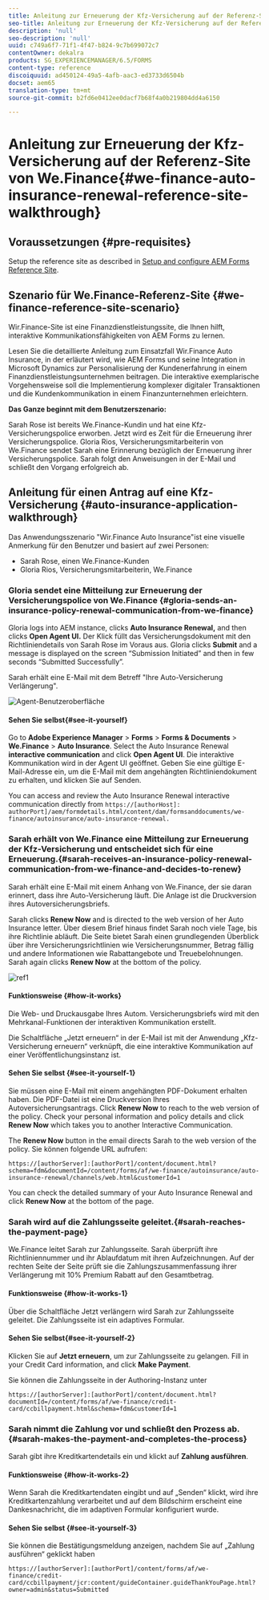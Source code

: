 ```yaml
---
title: Anleitung zur Erneuerung der Kfz-Versicherung auf der Referenz-Site von We.Finance
seo-title: Anleitung zur Erneuerung der Kfz-Versicherung auf der Referenz-Site von We.Finance
description: 'null'
seo-description: 'null'
uuid: c749a6f7-71f1-4f47-b824-9c7b699072c7
contentOwner: dekalra
products: SG_EXPERIENCEMANAGER/6.5/FORMS
content-type: reference
discoiquuid: ad450124-49a5-4afb-aac3-ed3733d6504b
docset: aem65
translation-type: tm+mt
source-git-commit: b2fd6e0412ee0dacf7b68f4a0b219804dd4a6150

---
```



# Anleitung zur Erneuerung der Kfz-Versicherung auf der Referenz-Site von We.Finance{#we-finance-auto-insurance-renewal-reference-site-walkthrough}

## Voraussetzungen {#pre-requisites}

Setup the reference site as described in [Setup and configure AEM Forms Reference Site](../../forms/using/setup-reference-sites.md).

## Szenario für We.Finance-Referenz-Site  {#we-finance-reference-site-scenario}

Wir.Finance-Site ist eine Finanzdienstleistungssite, die Ihnen hilft, interaktive Kommunikationsfähigkeiten von AEM Forms zu lernen.

Lesen Sie die detaillierte Anleitung zum Einsatzfall Wir.Finance Auto Insurance, in der erläutert wird, wie AEM Forms und seine Integration in Microsoft Dynamics zur Personalisierung der Kundenerfahrung in einem Finanzdienstleistungsunternehmen beitragen. Die interaktive exemplarische Vorgehensweise soll die Implementierung komplexer digitaler Transaktionen und die Kundenkommunikation in einem Finanzunternehmen erleichtern.

**Das Ganze beginnt mit dem Benutzerszenario:** 

Sarah Rose ist bereits We.Finance-Kundin und hat eine Kfz-Versicherungspolice erworben. Jetzt wird es Zeit für die Erneuerung ihrer Versicherungspolice. Gloria Rios, Versicherungsmitarbeiterin von We.Finance sendet Sarah eine Erinnerung bezüglich der Erneuerung ihrer Versicherungspolice. Sarah folgt den Anweisungen in der E-Mail und schließt den Vorgang erfolgreich ab.

## Anleitung für einen Antrag auf eine Kfz-Versicherung {#auto-insurance-application-walkthrough}

Das Anwendungsszenario &quot;Wir.Finance Auto Insurance&quot;ist eine visuelle Anmerkung für den Benutzer und basiert auf zwei Personen:

* Sarah Rose, einen We.Finance-Kunden
* Gloria Rios, Versicherungsmitarbeiterin, We.Finance

### Gloria sendet eine Mitteilung zur Erneuerung der Versicherungspolice von We.Finance {#gloria-sends-an-insurance-policy-renewal-communication-from-we-finance}

Gloria logs into AEM instance, clicks **Auto Insurance Renewal,** and then clicks **Open Agent UI.** Der Klick füllt das Versicherungsdokument mit den Richtliniendetails von Sarah Rose im Voraus aus. Gloria clicks **Submit** and a message is displayed on the screen “Submission Initiated” and then in few seconds “Submitted Successfully”.

Sarah erhält eine E-Mail mit dem Betreff &quot;Ihre Auto-Versicherung Verlängerung&quot;.

![Agent-Benutzeroberfläche](assets/agent_ui_email_new.png)

#### Sehen Sie selbst{#see-it-yourself} 

Go to **Adobe Experience Manager** > **Forms** > **Forms &amp; Documents** > **We.Finance** > **Auto Insurance**. Select the Auto Insurance Renewal **interactive communication** and click **Open Agent UI**. Die interaktive Kommunikation wird in der Agent UI geöffnet. Geben Sie eine gültige E-Mail-Adresse ein, um die E-Mail mit dem angehängten Richtliniendokument zu erhalten, und klicken Sie auf Senden.

You can access and review the Auto Insurance Renewal interactive communication directly from `https://[authorHost]: authorPort]/aem/formdetails.html/content/dam/formsanddocuments/we-finance/autoinsurance/auto-insurance-renewal.`

### Sarah erhält von We.Finance eine Mitteilung zur Erneuerung der Kfz-Versicherung und entscheidet sich für eine Erneuerung.{#sarah-receives-an-insurance-policy-renewal-communication-from-we-finance-and-decides-to-renew}

Sarah erhält eine E-Mail mit einem Anhang von We.Finance, der sie daran erinnert, dass ihre Auto-Versicherung läuft. Die Anlage ist die Druckversion ihres Autoversicherungsbriefs.

Sarah clicks **Renew Now** and is directed to the web version of her Auto Insurance letter. Über diesem Brief hinaus findet Sarah noch viele Tage, bis ihre Richtlinie abläuft. Die Seite bietet Sarah einen grundlegenden Überblick über ihre Versicherungsrichtlinien wie Versicherungsnummer, Betrag fällig und andere Informationen wie Rabattangebote und Treuebelohnungen. Sarah again clicks **Renew Now** at the bottom of the policy.

![ref1](assets/ref1.png)

#### Funktionsweise {#how-it-works}

Die Web- und Druckausgabe Ihres Autom. Versicherungsbriefs wird mit den Mehrkanal-Funktionen der interaktiven Kommunikation erstellt.

Die Schaltfläche „Jetzt erneuern“ in der E-Mail ist mit der Anwendung „Kfz-Versicherung erneuern“ verknüpft, die eine interaktive Kommunikation auf einer Veröffentlichungsinstanz ist.

#### Sehen Sie selbst {#see-it-yourself-1}

Sie müssen eine E-Mail mit einem angehängten PDF-Dokument erhalten haben. Die PDF-Datei ist eine Druckversion Ihres Autoversicherungsantrags. Click **Renew Now** to reach to the web version of the policy. Check your personal information and policy details and click **Renew Now** which takes you to another Interactive Communication.

The **Renew Now** button in the email directs Sarah to the web version of the policy. Sie können folgende URL aufrufen:

`https://[authorServer]:[authorPort]/content/document.html?schema=fdm&documentId=/content/forms/af/we-finance/autoinsurance/auto-insurance-renewal/channels/web.html&customerId=1`

You can check the detailed summary of your Auto Insurance Renewal and click **Renew Now** at the bottom of the page.

### Sarah wird auf die Zahlungsseite geleitet.{#sarah-reaches-the-payment-page}

We.Finance leitet Sarah zur Zahlungsseite. Sarah überprüft ihre Richtliniennummer und ihr Ablaufdatum mit ihren Aufzeichnungen. Auf der rechten Seite der Seite prüft sie die Zahlungszusammenfassung ihrer Verlängerung mit 10% Premium Rabatt auf den Gesamtbetrag.

#### Funktionsweise {#how-it-works-1}

Über die Schaltfläche Jetzt verlängern wird Sarah zur Zahlungsseite geleitet. Die Zahlungsseite ist ein adaptives Formular.

#### Sehen Sie selbst{#see-it-yourself-2} 

Klicken Sie auf **Jetzt erneuern**, um zur Zahlungsseite zu gelangen. Fill in your Credit Card information, and click **Make Payment**.

Sie können die Zahlungsseite in der Authoring-Instanz unter

`https://[authorServer]:[authorPort]/content/document.html?documentId=/content/forms/af/we-finance/credit-card/ccbillpayment.html&schema=fdm&customerId=1`

### Sarah nimmt die Zahlung vor und schließt den Prozess ab.{#sarah-makes-the-payment-and-completes-the-process}

Sarah gibt ihre Kreditkartendetails ein und klickt auf **Zahlung ausführen**.

#### Funktionsweise {#how-it-works-2}

Wenn Sarah die Kreditkartendaten eingibt und auf „Senden“ klickt, wird ihre Kreditkartenzahlung verarbeitet und auf dem Bildschirm erscheint eine Dankesnachricht, die im adaptiven Formular konfiguriert wurde.

#### Sehen Sie selbst {#see-it-yourself-3}

Sie können die Bestätigungsmeldung anzeigen, nachdem Sie auf „Zahlung ausführen“ geklickt haben

`https://[authorServer]:[authorPort]/content/forms/af/we-finance/credit-card/ccbillpayment/jcr:content/guideContainer.guideThankYouPage.html?owner=admin&status=Submitted`

